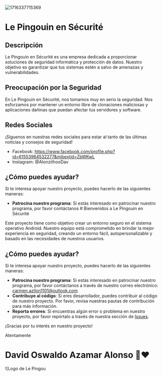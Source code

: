 ![1716337715369](https://github.com/DawallAZllon91/fluffy-palm-tree/assets/146601218/dac4e963-4dbc-4cc9-98f1-3594c3b0c248)


# Le Pingouin en Sécurité

## Descripción
Le Pingouin en Sécurité es una empresa dedicada a proporcionar soluciones de seguridad informática y protección de datos. Nuestro objetivo es garantizar que tus sistemas estén a salvo de amenazas y vulnerabilidades.

## Preocupación por la Seguridad
En Le Pingouin en Sécurité, nos tomamos muy en serio la seguridad. Nos esforzamos por mantener un entorno libre de clonaciones maliciosas y aplicaciones dañinas que puedan afectar tus servidores y software.

## Redes Sociales
¡Síguenos en nuestras redes sociales para estar al tanto de las últimas noticias y consejos de seguridad!
- Facebook: https://www.facebook.com/profile.php?id=61553964532277&mibextid=ZbWKwL 
- Instagram: @AlonzithooDav

## ¿Cómo puedes ayudar?

Si te interesa apoyar nuestro proyecto, puedes hacerlo de las siguientes maneras:

- **Patrocina nuestro programa**: Si estás interesado en patrocinar nuestro programa, por favor contáctanos # Bienvenidos a Le Pingouin en Sécurité

Este proyecto tiene como objetivo crear un entorno seguro en el sistema operativo Android. Nuestro equipo está comprometido en brindar la mejor experiencia en seguridad, creando un entorno fácil, autopersonalizable y basado en las necesidades de nuestros usuarios.

## ¿Cómo puedes ayudar?

Si te interesa apoyar nuestro proyecto, puedes hacerlo de las siguientes maneras:

- **Patrocina nuestro programa**: Si estás interesado en patrocinar nuestro programa, por favor contáctanos a través de nuestro correo electrónico: carmen.azllon1101@outlook.com 
- **Contribuye al código**: Si eres desarrollador, puedes contribuir al código de nuestro proyecto. Por favor, revisa nuestras pautas de contribución para más información.
- **Reporta errores**: Si encuentras algún error o problema en nuestro proyecto, por favor repórtalo a través de nuestra sección de [Issues](https://github.com/Le-pingouin-en-securite).

¡Gracias por tu interés en nuestro proyecto!

Atentamente


# David Oswaldo Azamar Alonso 🐧❤️




![Logo de Le Pingou
